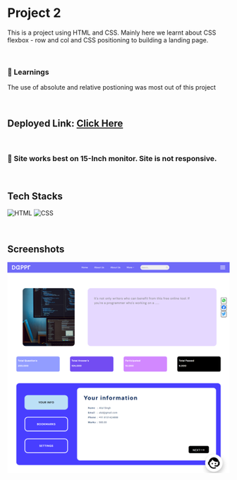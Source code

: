 # Project 2

This is a project using HTML and CSS. Mainly here we learnt about CSS flexbox - row and col and CSS positioning to building a landing page.

<br>

### 🔸 Learnings
The use of absolute and relative postioning was most out of this project

<br>

## Deployed Link: [Click Here](https://dapprlandingpage.netlify.app/)
<br>

###  🔸 Site works best on 15-Inch monitor. Site is not responsive.

<br>

## Tech Stacks
![HTML]( https://img.shields.io/badge/HTML5-E34F26?style=for-the-badge&logo=html5&logoColor=white) 
![CSS](https://img.shields.io/badge/CSS3-1572B6?style=for-the-badge&logo=css3&logoColor=white)

<br>

## Screenshots
![output](./output.png)
